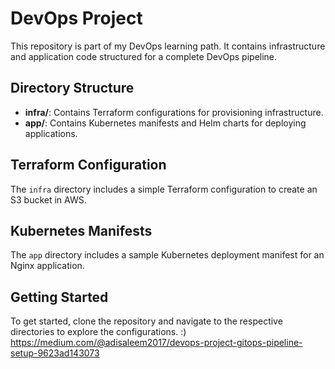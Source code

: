 # DevOps Project

This repository is part of my DevOps learning path. It contains infrastructure and application code structured for a complete DevOps pipeline.

## Directory Structure
- **infra/**: Contains Terraform configurations for provisioning infrastructure.
- **app/**: Contains Kubernetes manifests and Helm charts for deploying applications.

## Terraform Configuration
The `infra` directory includes a simple Terraform configuration to create an S3 bucket in AWS.

## Kubernetes Manifests
The `app` directory includes a sample Kubernetes deployment manifest for an Nginx application.

## Getting Started
To get started, clone the repository and navigate to the respective directories to explore the configurations.
:)
https://medium.com/@adisaleem2017/devops-project-gitops-pipeline-setup-9623ad143073
